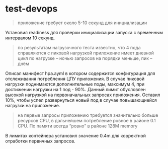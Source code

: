 # test-devops
> приложение требует около 5-10 секунд для инициализации

Установил readiness для проверки инициализации запуска с временным интервалом 10 секунд.

> по результатам нагрузочного теста известно, что 4 пода справляются с пиковой нагрузкой
> приложение имеет дневной цикл по нагрузке – ночью запросов на порядки меньше, пик – днём

Описал манифест hpa.ayml в котором содержится конфигурация для отслеживания потребления ЦПУ приложения. В случае пиковой нагрузки поднимаются дополнительные поды, максимум 4, при достижении нагрузки на 1 под - 90%. Данный лимит обусловлен высокой нагрузкой на первоначальных запросах приложения. Оставил 10%, чтобы успел развернуться новый под в случае повышающиейся нагрузки на приложение. 

> на первые запросы приложению требуется значительно больше ресурсов CPU, в дальнейшем потребление ровное в районе 0.1 CPU. По памяти всегда “ровно” в районе 128M memory

В лимитах контейнера установил значение 0.4m для корректной отработки первичных запросов. 